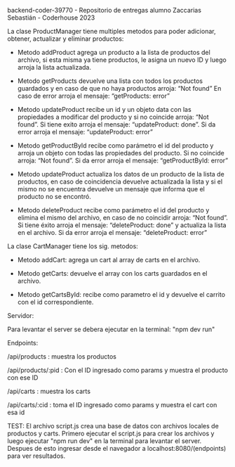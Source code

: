 backend-coder-39770 - Repositorio de entregas alumno Zaccarias Sebastián - Coderhouse 2023

La clase ProductManager tiene multiples metodos para poder adicionar, obtener, actualizar y eliminar productos:

- Metodo addProduct agrega un producto a la lista de productos del archivo, si esta misma ya tiene productos, le asigna un nuevo ID y luego arroja la lista actualizada.

- Metodo getProducts devuelve una lista con todos los productos guardados y en caso de que no haya productos arroja: “Not found” En caso de error arroja el mensaje: “getProducts: error”

- Metodo updateProduct recibe un id y un objeto data con las propiedades a modificar del producto y si no coincide arroja: “Not found”. Si tiene exito arroja el mensaje: “updateProduct: done”. Si da error arroja el mensaje: “updateProduct: error”

- Metodo getProductById recibe como parámetro el id del producto y arroja un objeto con todas las propiedades del producto. Si no coincide arroja: “Not found”. Si da error arroja el mensaje: “getProductById: error”

- Metodo updateProduct actualiza los datos de un producto de la lista de productos, en caso de coincidencia devuelve actualizada la lista y si el mismo no se encuentra devuelve un mensaje que informa que el producto no se encontró. 

- Metodo deleteProduct recibe como parámetro el id del producto y elimina el mismo del archivo, en caso de no coincidir arroja: “Not found”. Si tiene éxito arroja el mensaje: “deleteProduct: done” y actualiza la lista en el archivo. Si da error arroja el mensaje: “deleteProduct: error”


La clase CartManager tiene los sig. metodos:

- Metodo addCart: agrega un cart al array de carts en el archivo.

- Metodo getCarts: devuelve el array con los carts guardados en el archivo.

- Metodo getCartsById: recibe como parametro el id y devuelve el carrito con el id correspondiente.

Servidor:

Para levantar el server se debera ejecutar en la terminal: "npm dev run"

Endpoints:

/api/products : muestra los productos

/api/products/:pid : Con el ID ingresado como params y muestra el producto con ese ID

/api/carts : muestra los carts

/api/carts/:cid : toma el ID ingresado como params y muestra el cart con esa id

TEST: El archivo script.js crea una base de datos con archivos locales de productos y carts. Primero ejecutar el script.js para crear los archivos y luego ejecutar "npm run dev" en la terminal para levantar el server. Despues de esto ingresar desde el navegador a localhost:8080/(endpoints) para ver resultados.
